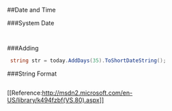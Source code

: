 
##Date and Time

###System Date
```csharp
 ```
```csharp
 ```
###Adding
```csharp
 string str = today.AddDays(35).ToShortDateString();
 ```
###String Format
```csharp
 ```
[[Reference:http://msdn2.microsoft.com/en-US/library/k494fzbf(VS.80).aspx]]




